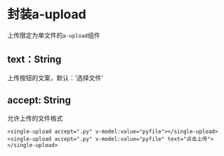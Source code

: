 # 封装a-upload
上传限定为单文件的`a-upload`组件

## text：String
上传按钮的文案，默认：‘选择文件’

## accept: String
允许上传的文件格式

```
<single-upload accept=".py" v-model:value="pyfile"></single-upload>
<single-upload accept=".py" v-model:value="pyfile" text="点击上传"></single-upload>
```
